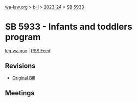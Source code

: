 [wa-law.org](/) > [bill](/bill/) > [2023-24](/bill/2023-24/) > [SB 5933](/bill/2023-24/sb/5933/)

# SB 5933 - Infants and toddlers program
[leg.wa.gov](https://app.leg.wa.gov/billsummary?BillNumber=5933&Year=2023&Initiative=false) | [RSS Feed](./rss.xml)

## Revisions
* [Original Bill](1/)

## Meetings